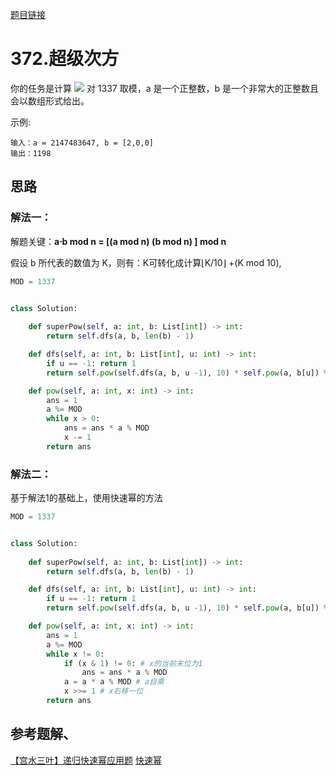 [题目链接](https://leetcode-cn.com/problems/super-pow/)
# 372.超级次方
你的任务是计算 <img src="http://chart.googleapis.com/chart?cht=tx&chl= a^b" style="border:none;"> 
对 1337 取模，a 是一个正整数，b 是一个非常大的正整数且会以数组形式给出。

示例:
```
输入：a = 2147483647, b = [2,0,0]
输出：1198
```

## 思路

### 解法一：
解题关键：**a⋅b mod n = [(a mod n) (b mod n) ] mod n**

假设 b 所代表的数值为 K，则有：K可转化成计算⌊K/10⌋ +(K mod 10),

```python
MOD = 1337


class Solution:
    
    def superPow(self, a: int, b: List[int]) -> int:
        return self.dfs(a, b, len(b) - 1)

    def dfs(self, a: int, b: List[int], u: int) -> int:
        if u == -1: return 1
        return self.pow(self.dfs(a, b, u -1), 10) * self.pow(a, b[u]) % MOD

    def pow(self, a: int, x: int) -> int:
        ans = 1
        a %= MOD
        while x > 0:
            ans = ans * a % MOD
            x -= 1
        return ans
```

### 解法二：
基于解法1的基础上，使用快速幂的方法

```python
MOD = 1337


class Solution:
    
    def superPow(self, a: int, b: List[int]) -> int:
        return self.dfs(a, b, len(b) - 1)

    def dfs(self, a: int, b: List[int], u: int) -> int:
        if u == -1: return 1
        return self.pow(self.dfs(a, b, u -1), 10) * self.pow(a, b[u]) % MOD

    def pow(self, a: int, x: int) -> int:
        ans = 1
        a %= MOD
        while x != 0:
            if (x & 1) != 0: # x的当前末位为1
                ans = ans * a % MOD
            a = a * a % MOD # a自乘
            x >>= 1 # x右移一位
        return ans
```
## 参考题解、
[【宫水三叶】递归快速幂应用题](https://leetcode-cn.com/problems/super-pow/solution/gong-shui-san-xie-di-gui-kuai-su-mi-ying-yx1j/)
[快速幂](https://zhuanlan.zhihu.com/p/95902286)